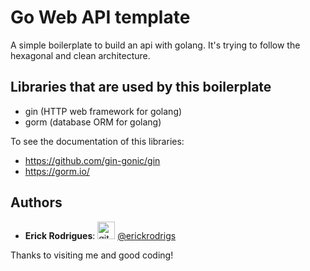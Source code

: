 # Go Web API template

A simple boilerplate to build an api with golang. It's trying to follow the hexagonal and clean architecture.

## Libraries that are used by this boilerplate

- gin (HTTP web framework for golang)
- gorm (database ORM for golang)

To see the documentation of this libraries:

- https://github.com/gin-gonic/gin
- https://gorm.io/

## Authors

- **Erick Rodrigues**:
  <img src="https://github.githubassets.com/images/modules/logos_page/GitHub-Mark.png" alt="githubLogo" width="28px" height="28px"> [@erickrodrigs](https://github.com/erickrodrigs)

Thanks to visiting me and good coding!
